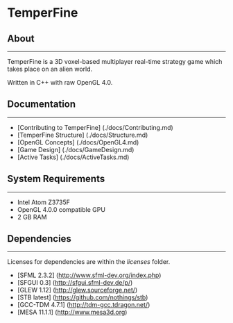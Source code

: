 # TemperFine
## About
--------

TemperFine is a 3D voxel-based multiplayer real-time strategy game which takes place on an alien world.

Written in C++ with raw OpenGL 4.0.

## Documentation
----------------

* [Contributing to TemperFine] (./docs/Contributing.md)
* [TemperFine Structure] (./docs/Structure.md)
* [OpenGL Concepts] (./docs/OpenGL4.md)
* [Game Design] (./docs/GameDesign.md)
* [Active Tasks] (./docs/ActiveTasks.md)

## System Requirements
----------------------

* Intel Atom Z3735F
* OpenGL 4.0.0 compatible GPU
* 2 GB RAM

## Dependencies
---------------
Licenses for dependencies are within the *licenses* folder.

* [SFML 2.3.2] (http://www.sfml-dev.org/index.php)
* [SFGUI 0.3] (http://sfgui.sfml-dev.de/p/)
* [GLEW 1.12] (http://glew.sourceforge.net/)
* [STB latest] (https://github.com/nothings/stb)
* [GCC-TDM 4.7.1] (http://tdm-gcc.tdragon.net/)
* [MESA 11.1.1] (http://www.mesa3d.org)